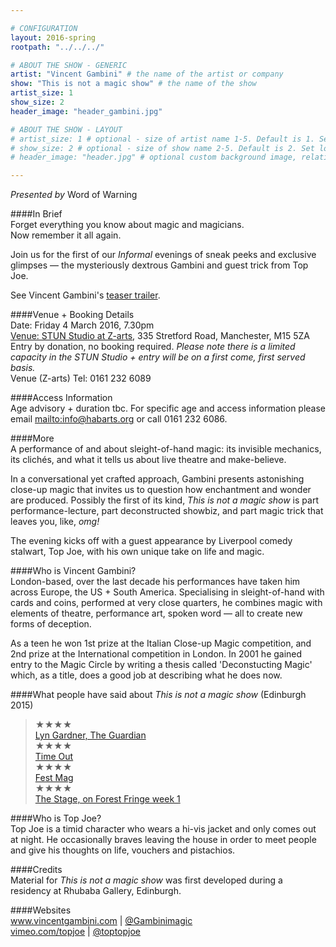 ```yaml
---

# CONFIGURATION
layout: 2016-spring
rootpath: "../../../"

# ABOUT THE SHOW - GENERIC
artist: "Vincent Gambini" # the name of the artist or company
show: "This is not a magic show" # the name of the show
artist_size: 1
show_size: 2
header_image: "header_gambini.jpg"

# ABOUT THE SHOW - LAYOUT
# artist_size: 1 # optional - size of artist name 1-5. Default is 1. Set longer names to lower values
# show_size: 2 # optional - size of show name 2-5. Default is 2. Set longer names to lower values
# header_image: "header.jpg" # optional custom background image, relative to current page

---
```

*Presented by* Word of Warning       
           
####In Brief     
Forget everything you know about magic and magicians.<br>Now remember it all again.          
         
Join us for the first of our *Informal* evenings of sneak peeks and exclusive glimpses — the mysteriously dextrous Gambini and guest trick from Top Joe.        
         
See Vincent Gambini's <a href="http://youtu.be/c-z5glnzZIg" target="_blank">teaser trailer</a>.          
              
####Venue + Booking Details       
Date: Friday 4 March 2016, 7.30pm              
<a href="http://www.z-arts.org/about-us/getting-here" target="_blank">Venue: STUN Studio at Z-arts</a>, 335 Stretford Road, Manchester, M15 5ZA          
Entry by donation, no booking required. *Please note there is a limited capacity in the STUN Studio + entry will be on a first come, first served basis.*        
Venue (Z-arts) Tel: 0161 232 6089             
              
####Access Information      
Age advisory + duration tbc. For specific age and access information please email <mailto:info@habarts.org> or call 0161 232 6086.    
      
####More        
A performance of and about sleight-of-hand magic: its invisible mechanics, its clichés, and what it tells us about live theatre and make-believe.              
         
In a conversational yet crafted approach, Gambini presents astonishing close-up magic that invites us to question how enchantment and wonder are produced. Possibly the first of its kind, *This is not a magic show* is part performance-lecture, part deconstructed showbiz, and part magic trick that leaves you, like, *omg!*         
        
The evening kicks off with a guest appearance by Liverpool comedy stalwart,  Top Joe, with his own unique take on life and magic.    
        
####Who is Vincent Gambini?    
London-based, over the last decade his performances have taken him across Europe, the US + South America. Specialising in sleight-of-hand with cards and coins, performed at very close quarters, he combines magic with elements of theatre, performance art, spoken word — all to create new forms of deception.        
        
As a teen he won 1st prize at the Italian Close-up Magic competition, and 2nd prize at the International competition in London. In 2001 he gained entry to the Magic Circle by writing a thesis called 'Deconstucting Magic' which, as a title, does a good job at describing what he does now.   
    
####What people have said about *This is not a magic show* (Edinburgh 2015)        
>★★★★<br><a href="http://www.theguardian.com/stage/2015/aug/18/vincent-gambini-at-edinburgh-festival-review-sleights-of-mind" target="_blank">Lyn Gardner, The Guardian</a>         
>★★★★<br><a href="http://www.timeout.com/edinburgh/theatre/this-is-not-a-magic-show" target="_blank">Time Out</a>          
>★★★★<br><a href="http://www.festmag.co.uk/theatre/103071-vincent_gambini_this_not_magic_show" target="_blank">Fest Mag</a>           
>★★★★<br><a href="http://www.thestage.co.uk/reviews/2015/forest-fringe-week-1" target="_blank">The Stage, on Forest Fringe week 1</a>         
         
####Who is Top Joe?    
Top Joe is a timid character who wears a hi-vis jacket and only comes out at night. He occasionally braves leaving the house in order to meet people and give his thoughts on life, vouchers and pistachios.     
       
####Credits         
Material for *This is not a magic show* was first developed during a residency at Rhubaba Gallery, Edinburgh.        

####Websites    
<a href="http://www.vincentgambini.com" target="_blank">www.vincentgambini.com</a> | <a href="http://twitter.com/Gambinimagic" target="_blank">@Gambinimagic</a><br><a href="http://vimeo.com/topjoe" target="_blank">vimeo.com/topjoe</a> | <a href="http://twitter.com/toptopjoe" target="_blank">@toptopjoe</a>
